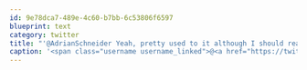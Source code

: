 ```yaml
---
id: 9e78dca7-489e-4c60-b7bb-6c53806f6597
blueprint: text
category: twitter
title: "'@AdrianSchneider Yeah, pretty used to it although I should really get a stand and keyboard for the office!"
caption: '<span class="username username_linked">@<a href="https://twitter.com/AdrianSchneider" title="Adrian Schneider">AdrianSchneider</a></span> Yeah, pretty used to it although I should really get a stand and keyboard for the office!'
---
```

